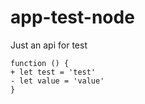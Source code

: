 # app-test-node
Just an api for test

```js-diff
function () {
+ let test = 'test'
- let value = 'value'
}
```

